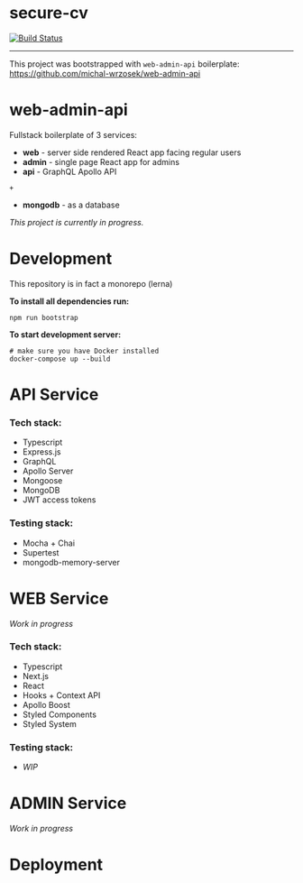 # secure-cv

[![Build Status](https://travis-ci.com/michal-wrzosek/secure-cv.svg?branch=master)](https://travis-ci.com/michal-wrzosek/secure-cv)

---

This project was bootstrapped with `web-admin-api` boilerplate:
https://github.com/michal-wrzosek/web-admin-api

# web-admin-api

Fullstack boilerplate of 3 services:

- **web** - server side rendered React app facing regular users
- **admin** - single page React app for admins
- **api** - GraphQL Apollo API

`+`

- **mongodb** - as a database

_This project is currently in progress._

# Development

This repository is in fact a monorepo (lerna)

**To install all dependencies run:**

```
npm run bootstrap
```

**To start development server:**

```
# make sure you have Docker installed
docker-compose up --build
```

# API Service

### Tech stack:

- Typescript
- Express.js
- GraphQL
- Apollo Server
- Mongoose
- MongoDB
- JWT access tokens

### Testing stack:

- Mocha + Chai
- Supertest
- mongodb-memory-server

# WEB Service

_Work in progress_

### Tech stack:

- Typescript
- Next.js
- React
- Hooks + Context API
- Apollo Boost
- Styled Components
- Styled System

### Testing stack:

- _WIP_

# ADMIN Service

_Work in progress_

# Deployment
